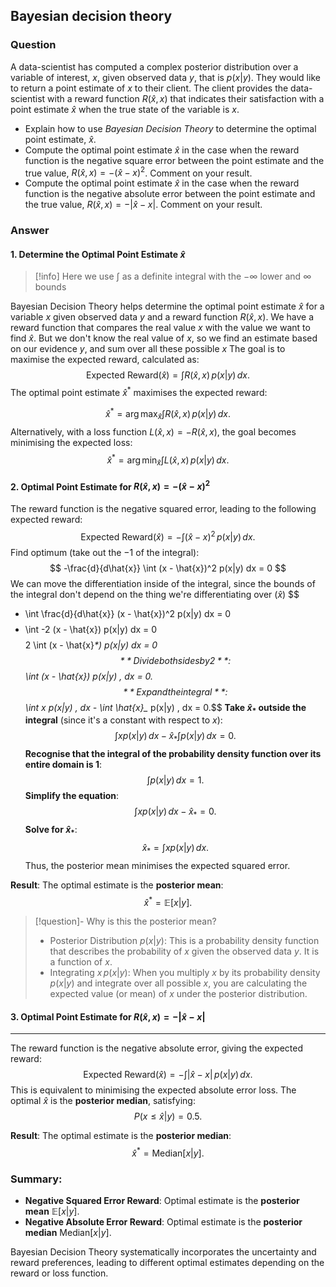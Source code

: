 ## Bayesian decision theory
### Question
A data-scientist has computed a complex posterior distribution over a variable of interest, $x$, given observed data $y$, that is $p(x|y)$. They would like to return a point estimate of $x$ to their client. The client provides the data-scientist with a reward function $R(\hat{x},x)$ that indicates their satisfaction with a point estimate $\hat{x}$ when the true state of the variable is $x$.

  * Explain how to use _Bayesian Decision Theory_ to determine the optimal point estimate, $\hat{x}$.  
  * Compute the optimal point estimate $\hat{x}$ in the case when the reward function is the negative square error between the point estimate and the true value, $R(\hat{x},x) = -(\hat{x}-x)^2$. Comment on your result. 
  * Compute the optimal point estimate $\hat{x}$ in the case when the reward function is the negative absolute error between the point estimate and the true value, $R(\hat{x},x) = -|\hat{x}-x|$. Comment on your result.
### Answer
#### 1. Determine the Optimal Point Estimate $\hat{x}$
> [!info]
> Here we use $\int$ as a definite integral with the $-\infty$ lower and $\infty$ bounds

Bayesian Decision Theory helps determine the optimal point estimate $\hat{x}$ for a variable $x$ given observed data $y$ and a reward function $R(\hat{x}, x)$. We have a reward function that compares the real value $x$ with the value we want to find $\hat{x}$. But we don't know the real value of $x$, so we find an estimate based on our evidence $y$, and sum over all these possible $x$ The goal is to maximise the expected reward, calculated as:
$$\text{Expected Reward}(\hat{x}) = \int R(\hat{x}, x) \, p(x|y) \, dx.$$
The optimal point estimate $\hat{x}^*$ maximises the expected reward:

$$\hat{x}^* = \arg\max_{\hat{x}} \int R(\hat{x}, x) \, p(x|y) \, dx.$$
Alternatively, with a loss function $L(\hat{x}, x) = -R(\hat{x}, x)$, the goal becomes minimising the expected loss:
$$\hat{x}^* = \arg\min_{\hat{x}} \int L(\hat{x}, x) \, p(x|y) \, dx.$$
#### 2. Optimal Point Estimate for $R(\hat{x}, x) = -(\hat{x} - x)^2$
The reward function is the negative squared error, leading to the following expected reward:$$\text{Expected Reward}(\hat{x}) = -\int (\hat{x} - x)^2 \, p(x|y) \, dx.$$Find optimum (take out the $-1$ of the integral):
$$
-\frac{d}{d\hat{x}} \int (x - \hat{x})^2 p(x|y) dx = 0
$$
We can move the differentiation inside of the integral, since the bounds of the integral don't depend on the thing we're differentiating over ($\hat{x}$)
$$
- \int \frac{d}{d\hat{x}} (x - \hat{x})^2 p(x|y) dx = 0
$$
$$
- \int -2 (x - \hat{x}) p(x|y) dx = 0
$$
$$
2 \int (x - \hat{x}_*) p(x|y) dx = 0
$$
**Divide both sides by 2**:$$\int (x - \hat{x}_*) p(x|y) \, dx = 0.$$
**Expand the integral**:$$\int x p(x|y) \, dx - \int \hat{x}_* p(x|y) \, dx = 0.$$
**Take $\hat{x}_*$ outside the integral** (since it's a constant with respect to $x$):$$\int x p(x|y) \, dx - \hat{x}_* \int p(x|y) \, dx = 0.$$
**Recognise that the integral of the probability density function over its entire domain is 1**:
$$\int p(x|y) \, dx = 1.$$
**Simplify the equation**:   $$\int x p(x|y) \, dx - \hat{x}_* = 0.$$**Solve for $\hat{x}_*$**:$$\hat{x}_* = \int x p(x|y) \, dx.$$
Thus, the posterior mean minimises the expected squared error.

**Result**: The optimal estimate is the **posterior mean**:
$$\hat{x}^* = \mathbb{E}[x|y].$$
> [!question]- Why is this the posterior mean?
>  - Posterior Distribution  $p(x|y)$: This is a probability density function that describes the probability of $x$ given the observed data $y$. It is a function of $x$.
>  - Integrating $x \, p(x|y)$: When you multiply $x$ by its probability density $p(x|y)$ and integrate over all possible $x$, you are calculating the expected value (or mean) of $x$ under the posterior distribution.
#### 3. Optimal Point Estimate for $R(\hat{x}, x) = -|\hat{x} - x|$
--- 
The reward function is the negative absolute error, giving the expected reward:
$$\text{Expected Reward}(\hat{x}) = -\int |\hat{x} - x| \, p(x|y) \, dx.$$
This is equivalent to minimising the expected absolute error loss. The optimal $\hat{x}$ is the **posterior median**, satisfying:
$$P(x \leq \hat{x}|y) = 0.5.$$

**Result**: The optimal estimate is the **posterior median**:
$$\hat{x}^* = \text{Median}[x|y].$$

### Summary:

- **Negative Squared Error Reward**: Optimal estimate is the **posterior mean** $\mathbb{E}[x|y]$.
- **Negative Absolute Error Reward**: Optimal estimate is the **posterior median** $\text{Median}[x|y]$.

Bayesian Decision Theory systematically incorporates the uncertainty and reward preferences, leading to different optimal estimates depending on the reward or loss function.
